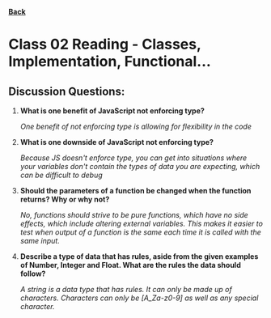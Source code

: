 **[Back](https://clayton-jones.github.io/reading-notes/)**

# Class 02 Reading - Classes, Implementation, Functional...

## Discussion Questions:

1. **What is one benefit of JavaScript not enforcing type?**  
  
    *One benefit of not enforcing type is allowing for flexibility in the code*  
    
2. **What is one downside of JavaScript not enforcing type?**  
  
    *Because JS doesn't enforce type, you can get into situations where your variables don't contain the types of data you are expecting, which can be difficult to debug*  
    
3. **Should the parameters of a function be changed when the function returns? Why or why not?**  
   
    *No, functions should strive to be pure functions, which have no side effects, which include altering external variables. This makes it easier to test when output of a function is the same each time it is called with the same input.*  
    
4. **Describe a type of data that has rules, aside from the given examples of Number, Integer and Float. What are the rules the data should follow?**  
  
    *A string is a data type that has rules. It can only be made up of characters. Characters can only be [A_Za-z0-9] as well as any special character.*